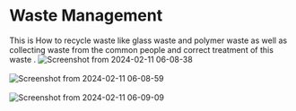 # Waste Management 
This is How to recycle waste like glass waste and polymer waste as well as collecting waste from the common people and correct treatment of this waste .
![Screenshot from 2024-02-11 06-08-38](https://github.com/paul-abhirup/hackathon/assets/109401471/4e366d66-d3af-49ef-bec8-ae3b04bb9884)
<br></br>
![Screenshot from 2024-02-11 06-08-59](https://github.com/paul-abhirup/hackathon/assets/109401471/d59f70d3-4009-4e01-8d13-6b94f6dc6db6)
<br></br>
![Screenshot from 2024-02-11 06-09-09](https://github.com/paul-abhirup/hackathon/assets/109401471/7f064a07-533a-44c4-a516-05fb4a2265b0)











